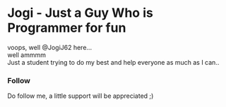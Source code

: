 # Jogi - Just a Guy Who is Programmer for fun
voops, well @JogiJ62 here... <br/>
well ammmm <br/>
Just a student trying to do my best and help everyone as much as I can.. <br/>

### Follow
Do follow me, a little support will be appreciated ;)

